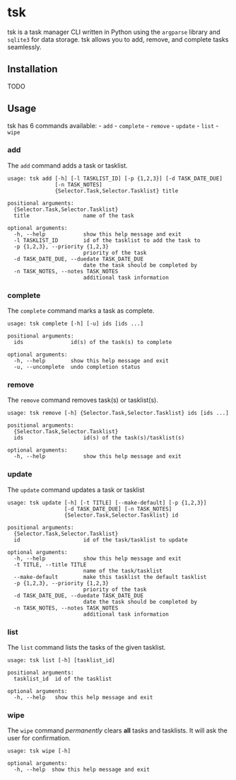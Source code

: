 # tsk

tsk is a task manager CLI written in Python using the `argparse` library and `sqlite3` for data storage. tsk allows you to add, remove, and complete tasks seamlessly.

## Installation
TODO

## Usage
tsk has 6 commands available:
    - `add`
    - `complete`
    - `remove`
    - `update`
    - `list`
    - `wipe`

### add
The `add` command adds a task or tasklist.
```
usage: tsk add [-h] [-l TASKLIST_ID] [-p {1,2,3}] [-d TASK_DATE_DUE]
               [-n TASK_NOTES]
               {Selector.Task,Selector.Tasklist} title

positional arguments:
  {Selector.Task,Selector.Tasklist}
  title                 name of the task

optional arguments:
  -h, --help            show this help message and exit
  -l TASKLIST_ID        id of the tasklist to add the task to
  -p {1,2,3}, --priority {1,2,3}
                        priority of the task
  -d TASK_DATE_DUE, --duedate TASK_DATE_DUE
                        date the task should be completed by
  -n TASK_NOTES, --notes TASK_NOTES
                        additional task information
```

### complete
The `complete` command marks a task as complete.
```
usage: tsk complete [-h] [-u] ids [ids ...]

positional arguments:
  ids               id(s) of the task(s) to complete

optional arguments:
  -h, --help        show this help message and exit
  -u, --uncomplete  undo completion status
```

### remove
The `remove` command removes task(s) or tasklist(s).
```
usage: tsk remove [-h] {Selector.Task,Selector.Tasklist} ids [ids ...]

positional arguments:
  {Selector.Task,Selector.Tasklist}
  ids                   id(s) of the task(s)/tasklist(s)

optional arguments:
  -h, --help            show this help message and exit
```

### update
The `update` command updates a task or tasklist
```
usage: tsk update [-h] [-t TITLE] [--make-default] [-p {1,2,3}]
                  [-d TASK_DATE_DUE] [-n TASK_NOTES]
                  {Selector.Task,Selector.Tasklist} id

positional arguments:
  {Selector.Task,Selector.Tasklist}
  id                    id of the task/tasklist to update

optional arguments:
  -h, --help            show this help message and exit
  -t TITLE, --title TITLE
                        name of the task/tasklist
  --make-default        make this tasklist the default tasklist
  -p {1,2,3}, --priority {1,2,3}
                        priority of the task
  -d TASK_DATE_DUE, --duedate TASK_DATE_DUE
                        date the task should be completed by
  -n TASK_NOTES, --notes TASK_NOTES
                        additional task information
```

### list
The `list` command lists the tasks of the given tasklist.
```
usage: tsk list [-h] [tasklist_id]

positional arguments:
  tasklist_id  id of the tasklist

optional arguments:
  -h, --help   show this help message and exit
```

### wipe
The `wipe` command *permanently* clears **all** tasks and tasklists. It will ask the user for confirmation.
```
usage: tsk wipe [-h]

optional arguments:
  -h, --help  show this help message and exit
```
